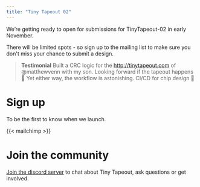 ```yaml
---
title: "Tiny Tapeout 02"
---
```


We’re getting ready to open for submissions for TinyTapeout-02 in early November. 

There will be limited spots - so sign up to the mailing list to make sure you don't miss your chance to submit a design.

> **Testimonial** Built a CRC logic for the http://tinytapeout.com of @matthewvenn with my son. Looking forward if the tapeout happens 🥰 Yet either way, the workflow is astonishing. CI/CD for chip design 🤯

# Sign up

To be the first to know when we launch.

{{< mailchimp >}}

# Join the community

[Join the discord server](https://discord.gg/qZHPrPsmt6) to chat about Tiny Tapeout, ask questions or get involved.
